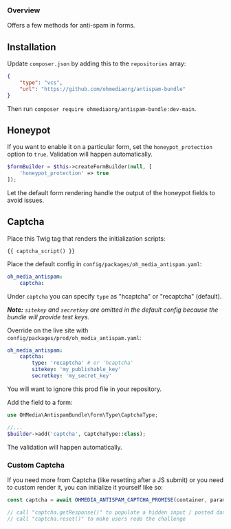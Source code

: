 ### Overview

Offers a few methods for anti-spam in forms.

## Installation

Update `composer.json` by adding this to the `repositories` array:

```json
{
    "type": "vcs",
    "url": "https://github.com/ohmediaorg/antispam-bundle"
}
```

Then run `composer require ohmediaorg/antispam-bundle:dev-main`.

## Honeypot

If you want to enable it on a particular form, set the `honeypot_protection`
option to `true`. Validation will happen automatically.

```php
$formBuilder = $this->createFormBuilder(null, [
    'honeypot_protection' => true
]);
```

Let the default form rendering handle the output of the honeypot fields to avoid
issues.

## Captcha

Place this Twig tag that renders the initialization scripts:

```twig
{{ captcha_script() }}
```

Place the default config in `config/packages/oh_media_antispam.yaml`:

```yaml
oh_media_antispam:
    captcha:
```

Under `captcha` you can specify `type` as "hcaptcha" or "recaptcha" (default).

_**Note:** `sitekey` and `secretkey` are omitted in the default config because the bundle
will provide test keys._

Override on the live site with `config/packages/prod/oh_media_antispam.yaml`:

```yaml
oh_media_antispam:
    captcha:
        type: 'recaptcha' # or 'hcaptcha'
        sitekey: 'my_publishable_key'
        secretkey: 'my_secret_key'
```

You will want to ignore this prod file in your repository.

Add the field to a form:

```php
use OHMedia\AntispamBundle\Form\Type\CaptchaType;

//...
$builder->add('captcha', CaptchaType::class);
```

The validation will happen automatically.

### Custom Captcha

If you need more from Captcha (like resetting after a JS submit) or you need
to custom render it, you can initialize it yourself like so:

```js
const captcha = await OHMEDIA_ANTISPAM_CAPTCHA_PROMISE(container, parameters);

// call "captcha.getResponse()" to populate a hidden input / posted data
// call "captcha.reset()" to make users redo the challenge
```
